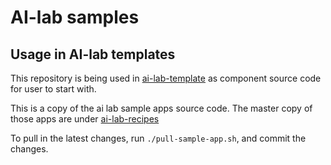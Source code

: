 #  AI-lab samples

## Usage in AI-lab templates

This repository is being used in [ai-lab-template](https://github.com/redhat-ai-dev/ai-lab-template) as component source code for user to start with. 

This is a copy of the ai lab sample apps source code. The master copy of those apps are under [ai-lab-recipes](https://github.com/containers/ai-lab-recipes)

To pull in the latest changes, run `./pull-sample-app.sh`, and commit the changes.